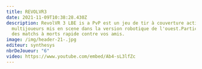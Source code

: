 ```yaml
---
title: REVOLVR3
date: 2021-11-09T10:38:28.430Z
description: RevolVR 3 LBE is a PvP est un jeu de tir à couverture active
  multijoueurs mis en scene dans la version robotique de l'ouest.Participez a
  des matchs à morts rapide contre vos amis.
image: /img/header-21-.jpg
editeur: synthesys
nbrDeJoueur: "6"
video: https://www.youtube.com/embed/Ab4-sL3lfZc
---
```

